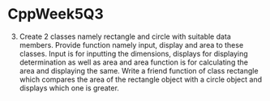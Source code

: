 # CppWeek5Q3
3. Create 2 classes namely rectangle and circle with suitable data members.
Provide function namely input, display and area to these classes. Input is for inputting the dimensions, displays for displaying determination as well as area and area function is for calculating the area and displaying the same. Write a friend function of class rectangle which compares the area of the rectangle object with a circle object and displays which one is greater.
